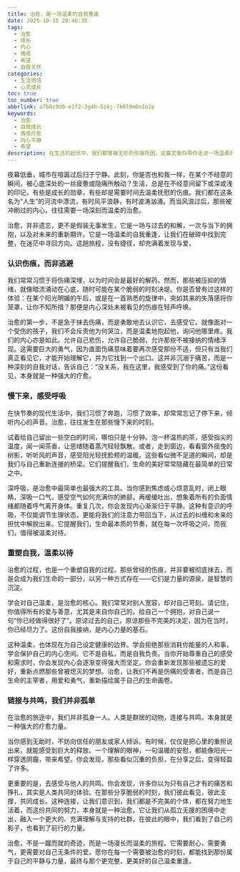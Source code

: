 ```yaml
---
title: 治愈，是一场温柔的自我重逢
date: 2025-10-15 20:40:38
tags:
  - 治愈
  - 成长
  - 内心
  - 情感
  - 希望
  - 自我关怀
categories:
  - 生活感悟
  - 心灵成长
toc: true
toc_number: true
abbrlink: a7b8c9d0-e1f2-3g4h-5i6j-7k8l9m0n1o2p
keywords:
  - 治愈
  - 自我成长
  - 情感疗愈
  - 内心平静
  - 希望
description: 在生活的起伏中，我们都曾被无形的伤痕所困。这篇文章将带你走进一场温柔的自我重逢之旅，探索治愈的真谛，学会如何与伤痛共处，并最终找到内心的平静与力量。这是一份献给每一个正在努力疗愈自己的灵魂的温暖指引。
---
```


夜幕低垂，城市在喧嚣过后归于宁静。此刻，你是否也和我一样，在某个不经意的瞬间，被心底深处的一丝疲惫或隐痛所触动？生活，总是在不经意间留下或深或浅的印记，有些是成长的勋章，有些却是需要时间去温柔抚慰的伤痕。我们都在这条名为“人生”的河流中漂流，有时风平浪静，有时波涛汹涌。而当风浪过后，那些被冲刷过的内心，往往需要一场深刻而温柔的治愈。

治愈，并非遗忘，更不是假装无事发生，它是一场与过去的和解，一次与当下的拥抱，以及对未来的重新期许。它是一场温柔的自我重逢，让我们在破碎中找到完整，在迷茫中寻回方向。这趟旅程，没有捷径，却充满着发现与爱。

### 认识伤痕，而非逃避

我们常常习惯于将伤痛深埋，以为时间会是最好的解药。然而，那些被压抑的情绪，就像暗流涌动在心底，随时可能在某个脆弱的时刻决堤。你是否曾有过这样的体验：在某个阳光明媚的午后，或是在一首熟悉的旋律中，突如其来的失落感将你笼罩，让你不知所措？那便是内心深处未被看见的伤痕在轻声呼唤。

治愈的第一步，不是急于抹去伤痛，而是勇敢地去认识它，去感受它。就像面对一个受伤的孩子，我们不会斥责他为何哭泣，而是温柔地抱起他，询问他哪里疼。我们的内心亦是如此。允许自己悲伤，允许自己脆弱，允许那些不被接纳的情绪浮现。这需要巨大的勇气，因为直面伤痛意味着要再次感受那份不适，但只有当我们真正看见它，才能开始理解它，并为它找到一个出口。这并非沉溺于痛苦，而是一种深刻的自我对话，告诉自己：“没关系，我在这里，我感受到了你的痛。”这份看见，本身就是一种强大的疗愈。

### 慢下来，感受呼吸

在快节奏的现代生活中，我们习惯了奔跑，习惯了效率，却常常忘记了停下来，倾听内心的声音。治愈，往往发生在那些慢下来的时刻。

试着给自己留出一些空白的时间，哪怕只是十分钟。泡一杯温热的茶，感受指尖的温度，闻一闻茶香，让思绪随着蒸汽轻轻飘散。或者，走到窗边，看看窗外摇曳的树影，听听风的声音，感受阳光轻抚脸颊的温暖。这些看似微不足道的瞬间，却是我们与自己重新连接的桥梁。它们提醒我们，生命的美好常常隐藏在最简单的日常之中。

深呼吸，是治愈中最简单也最强大的工具。当你感到焦虑或心烦意乱时，闭上眼睛，深吸一口气，感受空气如何充满你的肺部，再缓缓吐出，想象着所有的负面情绪都随着呼气离开身体。重复几次，你会发现内心渐渐归于平静。这种有意识的呼吸，不仅能调节生理状态，更能将我们的注意力带回当下，从过去的纠缠和未来的担忧中解脱出来。它提醒我们，生命最本质的节奏，就在每一次呼吸之间，而我们，值得被温柔对待。

### 重塑自我，温柔以待

治愈的过程，也是一个重塑自我的过程。那些曾经的伤痕，并非要被彻底抹去，而是会成为我们生命的一部分，以另一种方式存在——它们是力量的源泉，是智慧的沉淀。

学会对自己温柔，是治愈的核心。我们常常对别人宽容，却对自己苛刻。请记住，你值得所有的爱与善意，尤其是来自你自己的。给自己一个拥抱，对自己说一句“你已经做得很好了”。原谅过去的自己，原谅那些不完美的决定，因为在当时，你已经尽力了。这份自我接纳，是内心力量的基石。

这种温柔，也体现在为自己设定健康的边界。学会拒绝那些消耗你能量的人和事，学会保护自己的内心空间。它不是自私，而是自我负责。当你开始尊重自己的感受和需求时，你会发现内心会逐渐变得强大而坚定。你会重新发现那些被遗忘的爱好，重新点燃那些曾被熄灭的梦想。治愈，让我们不再是伤痛的受害者，而是自己生命的主宰者，用爱和勇气，重新描绘属于自己的生命画卷。

### 链接与共鸣，我们并非孤单

在治愈的旅途中，我们并非孤身一人。人类是群居的动物，连接与共鸣，本身就是一种强大的疗愈力量。

当你感到无助时，不妨向信任的朋友或家人倾诉。有时候，仅仅是把心里的重担说出来，就能感受到巨大的释放。一个理解的眼神，一句温暖的安慰，都能像阳光一样穿透阴霾，带来希望。你会发现，那些看似沉重的负担，在分享之后，变得轻盈了许多。

更重要的是，去感受与他人的共鸣。你会发现，许多你以为只有自己才有的痛苦和挣扎，其实是人类共同的体验。在那些分享脆弱的时刻，我们彼此看见，彼此支撑，共同成长。这种连接，让我们意识到，我们都是不完美的个体，都在努力地生活着，而这份共同的努力，本身就是一种治愈。它让我们从孤立无援的困境中走出，融入一个更大的、充满理解与支持的社群。在彼此的眼中，我们看到了自己的影子，也看到了前行的力量。

治愈，不是一蹴而就的奇迹，而是一场漫长而温柔的旅程。它需要耐心，需要勇气，更需要对自己无条件的爱。愿你在每一个需要被治愈的时刻，都能找到那份属于自己的平静与力量，最终与那个更完整、更美好的自己温柔重逢。
